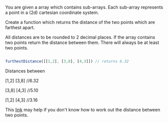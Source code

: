 You are given a array which contains sub-arrays. Each sub-array represents a 
point in a (2d) cartesian coordinate system.

Create a function which returns the distance of the two points which are farthest apart.

All distances are to be rounded to 2 decimal places.
If the array contains two points return the distance between them. There will always be at least two points.


```javascript

furthestDistance([[1,2], [3,8], [4,3]]) // returns 6.32

```
Distances between

[1,2] [3,8]   //6.32

[3,8] [4,3]   //5.10

[1,2] [4,3]   //3.16

This [link](http://www.purplemath.com/modules/distform.htm) may help if you don't know how to work out the distance between two points.